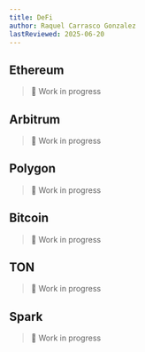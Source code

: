 ```yaml
---
title: DeFi
author: Raquel Carrasco Gonzalez
lastReviewed: 2025-06-20
---
```


## Ethereum
> 🚧 Work in progress


## Arbitrum
> 🚧 Work in progress

## Polygon
> 🚧 Work in progress

## Bitcoin
> 🚧 Work in progress

## TON
> 🚧 Work in progress


## Spark
> 🚧 Work in progress

